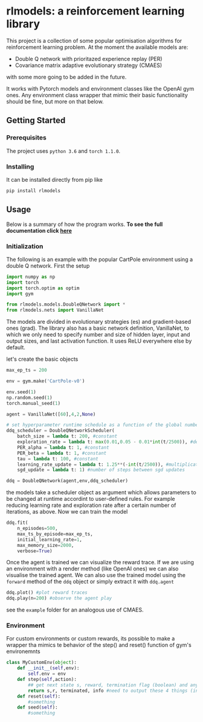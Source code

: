 # rlmodels: a reinforcement learning library

This project is a collection of some popular optimisation algorithms for reinforcement learning problem. At the moment the available models are:

* Double Q network with prioritazed experience replay (PER)
* Covariance matrix adaptive evolutionary strategy (CMAES)

with some more going to be added in the future.

It works with Pytorch models and environment classes like the OpenAI gym ones. Any environment class wrapper that mimic their basic functionality should be fine, but more on that below.

## Getting Started

### Prerequisites

The project uses ```python 3.6``` and ```torch 1.1.0```.

### Installing

It can be installed directly from pip like 
```bash
pip install rlmodels
```

## Usage

Below is a summary of how the program works. **To see the full documentation click [here](https://nestorsag.github.io/rlmodels/index.html#package)**

### Initialization

The following is an example with the popular CartPole environment using a double Q network. First the setup

```python
import numpy as np
import torch
import torch.optim as optim
import gym

from rlmodels.models.DoubleQNetwork import *
from rlmodels.nets import VanillaNet
```

The models are divided in evolutionary strategies (es) and gradient-based ones (grad). The library also has a basic network definition, VanillaNet, to which we only need to specify number and size of hidden layer, input and output sizes, and last activation function. It uses ReLU everywhere else by default.

let's create the basic objects 

```python
max_ep_ts = 200

env = gym.make('CartPole-v0')

env.seed(1)
np.random.seed(1)
torch.manual_seed(1)

agent = VanillaNet([60],4,2,None)

# set hyperparameter runtime schedule as a function of the global number of timesteps
ddq_scheduler = DoubleQNetworkScheduler(
	batch_size = lambda t: 200, #constant
	exploration_rate = lambda t: max(0.01,0.05 - 0.01*int(t/2500)), #decrease exploration down to 1% after 10,000 steps
	PER_alpha = lambda t: 1, #constant
	PER_beta = lambda t: 1, #constant
	tau = lambda t: 100, #constant
	learning_rate_update = lambda t: 1.25**(-int(t/2500)), #multiplicative update. decrease step size every 2,500 steps,
	sgd_update = lambda t: 1) #number of steps between sgd updates

ddq = DoubleQNetwork(agent,env,ddq_scheduler)

```

the models take a scheduler object as argument which allows parameters to be changed at runtime accordint to user-defined rules. For example reducing learning rate and exploration rate after a certain number of iterations, as above. Now we can train the model

```python
ddq.fit(
	n_episodes=500,
	max_ts_by_episode=max_ep_ts,
	initial_learning_rate=1,
	max_memory_size=2000,
	verbose=True)
```

Once the agent is trained we can visualize the reward trace. If we are using an environment with a render method (like OpenAI ones) we can also visualise the trained agent. We can also use the trained model using the ```forward``` method of the ```ddq``` object or simply extract it with ```ddq.agent```

```python
ddq.plot() #plot reward traces
ddq.play(n=200) #observe the agent play
```

see the ```example``` folder for an analogous use of CMAES.

### Environment
For custom environments or custom rewards, its possible to make a wrapper tha mimics te behavior of the step() and reset() function of gym's environemnts
```python
class MyCustomEnv(object):
	def __init__(self,env):
		self.env = env
	def step(self,action):
		## get next state s, reward, termination flag (boolean) and any additional info
		return s,r, terminated, info #need to output these 4 things (info can be None)
	def reset(self):
		#something
	def seed(self):
		#something
```
